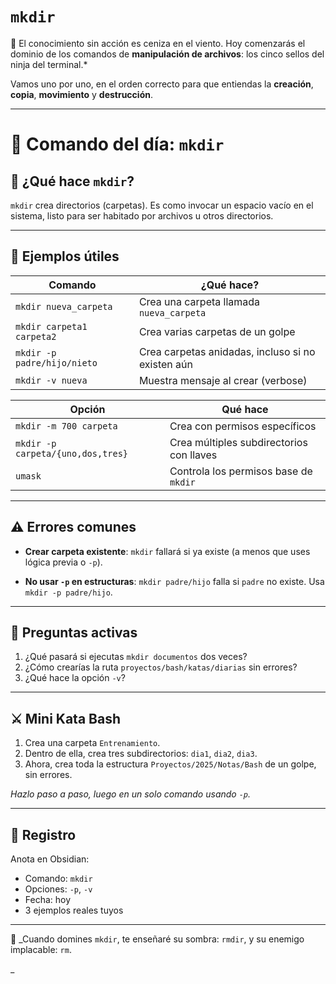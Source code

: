 # `mkdir`

🥷 El conocimiento sin acción es ceniza en el viento. Hoy comenzarás el dominio de los comandos de **manipulación de archivos**: los cinco sellos del ninja del terminal.\*

Vamos uno por uno, en el orden correcto para que entiendas la **creación**, **copia**, **movimiento** y **destrucción**.

---

# 🥋 **Comando del día: `mkdir`**

## 📖 **¿Qué hace `mkdir`?**

`mkdir` crea directorios (carpetas). Es como invocar un espacio vacío en el sistema, listo para ser habitado por archivos u otros directorios.

---

## 🧰 **Ejemplos útiles**

| Comando                     | ¿Qué hace?                                        |
| --------------------------- | ------------------------------------------------- |
| `mkdir nueva_carpeta`       | Crea una carpeta llamada `nueva_carpeta`          |
| `mkdir carpeta1 carpeta2`   | Crea varias carpetas de un golpe                  |
| `mkdir -p padre/hijo/nieto` | Crea carpetas anidadas, incluso si no existen aún |
| `mkdir -v nueva`            | Muestra mensaje al crear (verbose)                |

| Opción                            | Qué hace                                 |
| --------------------------------- | ---------------------------------------- |
| `mkdir -m 700 carpeta`            | Crea con permisos específicos            |
| `mkdir -p carpeta/{uno,dos,tres}` | Crea múltiples subdirectorios con llaves |
| `umask`                           | Controla los permisos base de `mkdir`    |

---

## ⚠️ **Errores comunes**

- **Crear carpeta existente**:
  `mkdir` fallará si ya existe (a menos que uses lógica previa o `-p`).

- **No usar `-p` en estructuras**:
  `mkdir padre/hijo` falla si `padre` no existe. Usa `mkdir -p padre/hijo`.

---

## 🧠 **Preguntas activas**

1. ¿Qué pasará si ejecutas `mkdir documentos` dos veces?
2. ¿Cómo crearías la ruta `proyectos/bash/katas/diarias` sin errores?
3. ¿Qué hace la opción `-v`?

---

## ⚔️ **Mini Kata Bash**

1. Crea una carpeta `Entrenamiento`.
2. Dentro de ella, crea tres subdirectorios: `dia1`, `dia2`, `dia3`.
3. Ahora, crea toda la estructura `Proyectos/2025/Notas/Bash` de un golpe, sin errores.

_Hazlo paso a paso, luego en un solo comando usando `-p`._

---

## 📜 **Registro**

Anota en Obsidian:

- Comando: `mkdir`
- Opciones: `-p`, `-v`
- Fecha: hoy
- 3 ejemplos reales tuyos

---

🥷 \_Cuando domines `mkdir`, te enseñaré su sombra: `rmdir`, y su enemigo implacable: `rm`.

\_
